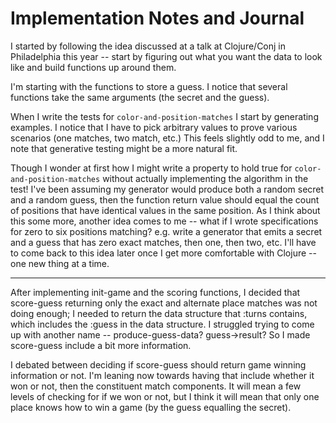 # Implementation Notes and Journal

I started by following the idea discussed at a talk at Clojure/Conj in Philadelphia this year -- start by figuring out what you want the data to look like and build functions up around them.

I'm starting with the functions to store a guess.  I notice that several functions take the same arguments (the secret and the guess).

When I write the tests for `color-and-position-matches` I start by generating examples.  I notice that I have to pick arbitrary values to prove various scenarios (one matches, two match, etc.)  This feels slightly odd to me, and I note that generative testing might be a more natural fit.

Though I wonder at first how I might write a property to hold true for `color-and-position-matches` without actually implementing the algorithm in the test!  I've been assuming my generator would produce both a random secret and a random guess, then the function return value should equal the count of positions that have identical values in the same position.  As I think about this some more, another idea comes to me -- what if I wrote specifications for zero to six positions matching?  e.g. write a generator that emits a secret and a guess that has zero exact matches, then one, then two, etc.  I'll have to come back to this idea later once I get more comfortable with Clojure -- one new thing at a time.

---

After implementing init-game and the scoring functions, I decided that score-guess returning only the exact and alternate place matches was not doing enough; I needed to return the data structure that :turns contains, which includes the :guess in the data structure.  I struggled trying to come up with another name -- produce-guess-data? guess->result?  So I made score-guess include a bit more information.

I debated between deciding if score-guess should return game winning information or not.  I'm leaning now towards having that include whether it won or not, then the constituent match components.  It will mean a few levels of checking for if we won or not, but I think it will mean that only one place knows how to win a game (by the guess equalling the secret).
